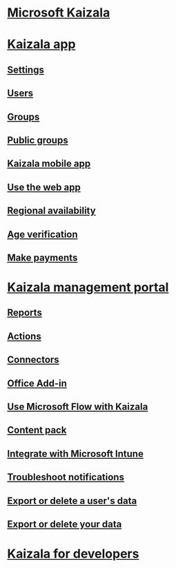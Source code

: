 
  

# [Microsoft Kaizala](kaizala-overview.md)

# [Kaizala app](kaizala-app.md)
## [Settings](settings.md)
## [Users](users.md)
## [Groups](groups.md)
## [Public groups](public-groups.md)
## [Kaizala mobile app](kaizala-mobile-app.md)
## [Use the web app](use-the-web-app.md)
## [Regional availability](regional-availability.md)
## [Age verification](age-verification.md)
## [Make payments](make-payments.md)

# [Kaizala management portal](kaizala-management-portal.md)
## [Reports](reports.md)
## [Actions](actions.md)
## [Connectors](connectors.md)
## [Office Add-in](office-add-in.md)
## [Use Microsoft Flow with Kaizala](use-microsoft-flow-with-kaizala.md)
## [Content pack](content-pack.md)
## [Integrate with Microsoft Intune](integrate-with-microsoft-intune.md)
## [Troubleshoot notifications](troubleshoot-notifications.md)
## [Export or delete a user's data](export-or-delete-a-user-s-data.md)
## [Export or delete your data](export-or-delete-your-data.md)

# [Kaizala for developers](kaizala-for-developers.md)

